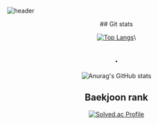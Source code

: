 ![header](https://capsule-render.vercel.app/api?type=waving&color=auto&text=Hello)
<div align=center>
  ## Git stats
  
[![Top Langs](https://github-readme-stats.vercel.app/api/top-langs/?username=GoGangH&layout=compact)](https://github.com/GoGangH/github-readme-stats)\
  ## .
  
![Anurag's GitHub stats](https://github-readme-stats.vercel.app/api?username=GoGangH&show_icons=true&theme=radical)
  ## Baekjoon rank
  
[![Solved.ac Profile](http://mazassumnida.wtf/api/generate_badge?boj=rhrkd1020)](https://solved.ac/rhrkd1020)<br/>

</div>

<!---
GoGangH/GoGangH is a ✨ special ✨ repository because its `README.md` (this file) appears on your GitHub profile.
You can click the Preview link to take a look at your changes.
--->
